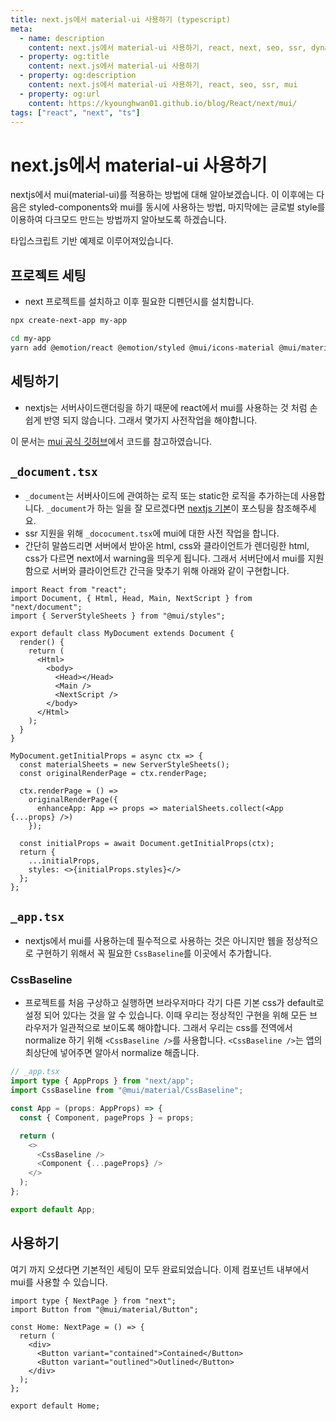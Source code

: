 ```yaml
---
title: next.js에서 material-ui 사용하기 (typescript)
meta:
  - name: description
    content: next.js에서 material-ui 사용하기, react, next, seo, ssr, dynamic meta content, getInitialProps, mui
  - property: og:title
    content: next.js에서 material-ui 사용하기
  - property: og:description
    content: next.js에서 material-ui 사용하기, react, seo, ssr, mui
  - property: og:url
    content: https://kyounghwan01.github.io/blog/React/next/mui/
tags: ["react", "next", "ts"]
---
```


# next.js에서 material-ui 사용하기

nextjs에서 mui(material-ui)를 적용하는 방법에 대해 알아보겠습니다. 이 이후에는 다음은 styled-components와 mui를 동시에 사용하는 방법, 마지막에는 글로벌 style를 이용하여 다크모드 만드는 방법까지 알아보도록 하겠습니다.

타입스크립트 기반 예제로 이루어져있습니다.

## 프로젝트 세팅

- next 프로젝트를 설치하고 이후 필요한 디펜던시를 설치합니다.

```bash
npx create-next-app my-app

cd my-app
yarn add @emotion/react @emotion/styled @mui/icons-material @mui/material @mui/styles
```

## 세팅하기

- nextjs는 서버사이드랜더링을 하기 때문에 react에서 mui를 사용하는 것 처럼 손쉽게 반영 되지 않습니다. 그래서 몇가지 사전작업을 해야합니다.

이 문서는 [mui 공식 깃허브](https://github.com/mui-org/material-ui/tree/master/examples/nextjs)에서 코드를 참고하였습니다.

## `_document.tsx`

- `_document`는 서버사이드에 관여하는 로직 또는 static한 로직을 추가하는데 사용합니다. `_document`가 하는 일을 잘 모르겠다면 [nextjs 기본](https://kyounghwan01.github.io/blog/React/next/basic/#document-tsx)이 포스팅을 참조해주세요.
- ssr 지원을 위해 `_dococument.tsx`에 mui에 대한 사전 작업을 합니다.
- 간단히 말씀드리면 서버에서 받아온 html, css와 클라이언트가 렌더링한 html, css가 다르면 next에서 warning을 띄우게 됩니다. 그래서 서버단에서 mui를 지원함으로 서버와 클라이언트간 간극을 맞추기 위해 아래와 같이 구현합니다.

```tsx
import React from "react";
import Document, { Html, Head, Main, NextScript } from "next/document";
import { ServerStyleSheets } from "@mui/styles";

export default class MyDocument extends Document {
  render() {
    return (
      <Html>
        <body>
          <Head></Head>
          <Main />
          <NextScript />
        </body>
      </Html>
    );
  }
}

MyDocument.getInitialProps = async ctx => {
  const materialSheets = new ServerStyleSheets();
  const originalRenderPage = ctx.renderPage;

  ctx.renderPage = () =>
    originalRenderPage({
      enhanceApp: App => props => materialSheets.collect(<App {...props} />)
    });

  const initialProps = await Document.getInitialProps(ctx);
  return {
    ...initialProps,
    styles: <>{initialProps.styles}</>
  };
};
```

## `_app.tsx`

- nextjs에서 mui를 사용하는데 필수적으로 사용하는 것은 아니지만 웹을 정상적으로 구현하기 위해서 꼭 필요한 `CssBaseline`를 이곳에서 추가합니다.

### CssBaseline

- 프로젝트를 처음 구상하고 실행하면 브라우저마다 각기 다른 기본 css가 default로 설정 되어 있다는 것을 알 수 있습니다. 이때 우리는 정상적인 구현을 위해 모든 브라우저가 일관적으로 보이도록 해야합니다. 그래서 우리는 css를 전역에서 normalize 하기 위해 `<CssBaseline />`를 사용합니다. `<CssBaseline />`는 앱의 최상단에 넣어주면 알아서 normalize 해줍니다.

```ts
// _app.tsx
import type { AppProps } from "next/app";
import CssBaseline from "@mui/material/CssBaseline";

const App = (props: AppProps) => {
  const { Component, pageProps } = props;

  return (
    <>
      <CssBaseline />
      <Component {...pageProps} />
    </>
  );
};

export default App;
```

## 사용하기

여기 까지 오셨다면 기본적인 세팅이 모두 완료되었습니다. 이제 컴포넌트 내부에서 mui를 사용할 수 있습니다.

```tsx
import type { NextPage } from "next";
import Button from "@mui/material/Button";

const Home: NextPage = () => {
  return (
    <div>
      <Button variant="contained">Contained</Button>
      <Button variant="outlined">Outlined</Button>
    </div>
  );
};

export default Home;
```

<TagLinks />

<Comment />

